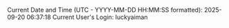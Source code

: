 Current Date and Time (UTC - YYYY-MM-DD HH:MM:SS formatted): 2025-09-20 06:37:18
Current User's Login: luckyaiman
